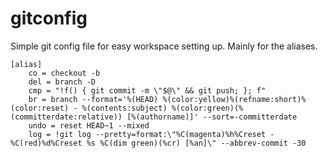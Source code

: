 # gitconfig
Simple git config file for easy workspace setting up.  Mainly for the aliases.

```
[alias]
	co = checkout -b
	del = branch -D
	cmp = "!f() { git commit -m \"$@\" && git push; }; f"
	br = branch --format='%(HEAD) %(color:yellow)%(refname:short)%(color:reset) - %(contents:subject) %(color:green)(%(committerdate:relative)) [%(authorname)]' --sort=-committerdate
	undo = reset HEAD~1 --mixed
	log = !git log --pretty=format:\"%C(magenta)%h%Creset -%C(red)%d%Creset %s %C(dim green)(%cr) [%an]\" --abbrev-commit -30
```
